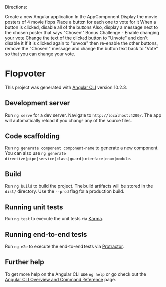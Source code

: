
Directions:

Create a new Angular application
In the AppComponent
Display the movie posters of 4 movie flops
Place a button for each one to vote for it
When a button is clicked, disable all of the buttons
Also, display a message next to the chosen poster that says "Chosen!"
Bonus Challenge - Enable changing your vote
Change the text of the clicked button to "Unvote" and don't disable it
If it is clicked again to "unvote" then re-enable the other buttons, remove the "Chosen!" message and change the button text back to "Vote" so that you can change your vote.


# Flopvoter

This project was generated with [Angular CLI](https://github.com/angular/angular-cli) version 10.2.3.

## Development server

Run `ng serve` for a dev server. Navigate to `http://localhost:4200/`. The app will automatically reload if you change any of the source files.

## Code scaffolding

Run `ng generate component component-name` to generate a new component. You can also use `ng generate directive|pipe|service|class|guard|interface|enum|module`.

## Build

Run `ng build` to build the project. The build artifacts will be stored in the `dist/` directory. Use the `--prod` flag for a production build.

## Running unit tests

Run `ng test` to execute the unit tests via [Karma](https://karma-runner.github.io).

## Running end-to-end tests

Run `ng e2e` to execute the end-to-end tests via [Protractor](http://www.protractortest.org/).

## Further help

To get more help on the Angular CLI use `ng help` or go check out the [Angular CLI Overview and Command Reference](https://angular.io/cli) page.
